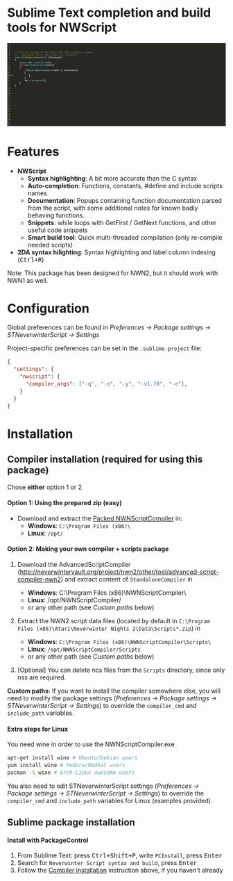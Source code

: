 # Sublime Text completion and build tools for NWScript

![animated demo](messages/demo.gif)

# Features

- **NWScript**
    + **Syntax highlighting**: A bit more accurate than the C syntax
    + **Auto-completion**: Functions, constants, #define and include scripts
      names
    + **Documentation**: Popups containing function documentation parsed from
      the script, with some additional notes for known badly behaving
      functions.
    + **Snippets**: while loops with GetFirst / GetNext functions, and other
      useful code snippets
    + **Smart build tool**: Quick multi-threaded compilation (only re-compile
      needed scripts)
- **2DA syntax hilighting**: Syntax highlighting and label column indexing
  (<kbd>Ctrl+R</kbd>)

Note: This package has been designed for NWN2, but it should work with NWN1 as
well.

# Configuration

Global preferences can be found in _Preferences -> Package settings -> STNeverwinterScript -> Settings_

Project-specific preferences can be set in the `.sublime-project` file:
```json
{
  "settings": {
    "nwscript": {
      "compiler_args": ["-q", "-o", "-y", "-v1.70", "-e"],
    }
  }
}
```

# Installation

## Compiler installation (required for using this package)

Chose **either** option 1 or 2

#### Option 1: Using the prepared zip (easy)
- Download and extract the [Packed
  NWNScriptCompiler](https://github.com/CromFr/STNeverwinterScript/releases/download/NWNScriptCompiler140705/NWNScriptCompiler.zip)
  in:
    - **Windows**: `C:\Program Files (x86)\`
    - **Linux**: `/opt/`


#### Option 2: Making your own compiler + scripts package

1. Download the AdvancedScriptCompiler
  (http://neverwintervault.org/project/nwn2/other/tool/advanced-script-compiler-nwn2)
  and extract content of `StandaloneCompiler` in
    + **Windows**: C:\Program Files (x86)\NWNScriptCompiler\
    + **Linux**: /opt/NWNScriptCompiler/
    + or any other path (see _Custom paths_ below)

2. Extract the NWN2 script data files (located by default in `C:\Program Files
  (x86)\Atari\Neverwinter Nights 2\Data\Scripts*.zip`) in
    - **Windows**: `C:\Program Files (x86)\NWNScriptCompiler\Scripts\`
    - **Linux**: `/opt/NWNScriptCompiler/Scripts`
    + or any other path (see _Custom paths_ below)

3. [Optional] You can delete ncs files from the `Scripts` directory, since only
   nss are required.

**Custom paths**: If you want to install the compiler somewhere else, you will
need to modify the package settings (_Preferences -> Package settings ->
STNeverwinterScript -> Settings_) to override the `compiler_cmd` and
`include_path` variables.

#### Extra steps for Linux
You need wine in order to use the NWNScriptCompiler.exe
```bash
apt-get install wine # Ubuntu/Debian users
yum install wine # Fedora/Redhat users
pacman -S wine # Arch-Linux awesome users
```

You also need to edit STNeverwinterScript settings (_Preferences -> Package
settings -> STNeverwinterScript -> Settings_) to override the `compiler_cmd`
and `include_path` variables for Linux (examples provided).


## Sublime package installation

#### Install with PackageControl
1. From Sublime Text: press <kbd>Ctrl+Shift+P</kbd>, write `PCInstall`, press <kbd>Enter</kbd>
2. Search for `Neverwinter Script syntax and build`, press <kbd>Enter</kbd>
3. Follow the [Compiler installation](#Compiler-installation) instruction
  above, if you haven't already
